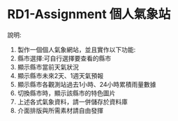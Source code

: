 # RD1-Assignment 個人氣象站

說明:
1. 製作一個個人氣象網站，並且實作以下功能:
 1. 縣市選擇:可自行選擇要查看的縣市
 1. 顯示縣市當前天氣狀況
 1. 顯示縣市未來2天、1週天氣預報
 1. 顯示縣市各觀測站過去1小時、24小時累積雨量數據 
 1. 切換縣市時，顯示該縣市的特色圖片
2. 上述各式氣象資料，請一併儲存於資料庫
3. 介面排版與所需素材請自由發揮
